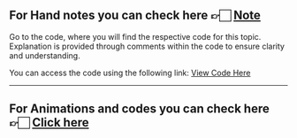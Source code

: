 For Hand notes you can check here 👉🏻 [Note](https://drive.google.com/file/d/17B1f89p9U_4I2byRoL-7sj3mdJS3UwqG/view?usp=drive_link)
---
Go to the code, where you will find the respective code for this topic. Explanation is provided through comments within the code to ensure clarity and understanding.

You can access the code using the following link:
[View Code Here](https://github.com/AbuTaher003/Machine-Learning-ML/blob/main/Code/58_Stochastic_gradient_descent.ipynb)

---
For Animations and codes you can check here 👉🏻 [Click here](https://github.com/campusx-official/100-days-of-machine-learning/tree/main/day52-types-of-gradient-descent)
---
